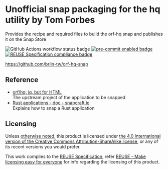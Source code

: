 # Unofficial snap packaging for the hq utility by Tom Forbes

Provides the recipe and required files to build the orf-hq snap and publishes it on the Snap Store

![GitHub Actions workflow status badge](https://github.com/brlin-tw/orf-hq-snap/actions/workflows/check-potential-problems.yml/badge.svg "GitHub Actions workflow status") [![pre-commit enabled badge](https://img.shields.io/badge/pre--commit-enabled-brightgreen?logo=pre-commit&logoColor=white "This project uses pre-commit to check potential problems")](https://pre-commit.com/) [![REUSE Specification compliance badge](https://api.reuse.software/badge/github.com/brlin-tw/orf-hq-snap "This project complies to the REUSE specification to decrease software licensing costs")](https://api.reuse.software/info/github.com/brlin-tw/orf-hq-snap)

<https://github.com/brlin-tw/orf-hq-snap>

## Reference

* [orf/hq: jq, but for HTML](https://github.com/orf/hq)  
  The upstream project of the application to be snapped
* [Rust applications - doc - snapcraft.io](https://forum.snapcraft.io/t/rust-applications/7826)  
  Explains how to snap a Rust application

## Licensing

Unless [otherwise noted](.reuse/dep5), this product is licensed under [the 4.0 International version of the Creative Commons Attribution-ShareAlike license](https://creativecommons.org/licenses/by-sa/4.0/), or any of its recent versions you would prefer.

This work complies to the [REUSE Specification](https://reuse.software/spec/), refer [REUSE - Make licensing easy for everyone](https://reuse.software/) for info regarding the licensing of this product.
